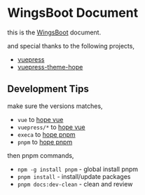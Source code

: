 # WingsBoot Document

this is the [WingsBoot](https://github.com/trydofor/pro.fessional.wings) document.

and special thanks to the following projects,

* [vuepress](https://v2.vuepress.vuejs.org/zh)
* [vuepress-theme-hope](https://vuepress-theme-hope.github.io/v2)

## Development Tips

make sure the versions matches,

* `vue` to [hope vue]
* `vuepress/*` to [hope vue]
* `execa` to [hope pnpm]
* `pnpm` to [hope pnpm]

then pnpm commands,

* `npm -g install pnpm` - global install pnpm
* `pnpm install` - install/update packages
* `pnpm docs:dev-clean` - clean and review

[hope vue]: https://github.com/vuepress-theme-hope/vuepress-theme-hope/blob/main/packages/components/package.json
[hope pnpm]: https://github.com/vuepress-theme-hope/vuepress-theme-hope/blob/main/package.json
